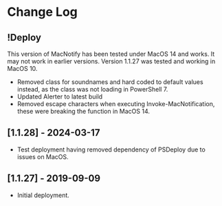 # Change Log

## !Deploy

This version of MacNotify has been tested under MacOS 14 and works. It may not work in earlier versions. Version 1.1.27 was tested and working in MacOS 10.

* Removed class for soundnames and hard coded to default values instead, as the class was not loading in PowerShell 7.
* Updated Alerter to latest build
* Removed escape characters when executing Invoke-MacNotification, these were breaking the function in MacOS 14.

## [1.1.28] - 2024-03-17

* Test deployment having removed dependency of PSDeploy due to issues on MacOS.

## [1.1.27] - 2019-09-09

* Initial deployment.
